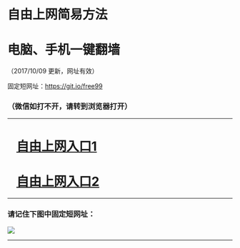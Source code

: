 ﻿# 自由上网简易方法

# 电脑、手机一键翻墙

（2017/10/09 更新，网址有效）

固定短网址：https://git.io/free99

### （微信如打不开，请转到浏览器打开）


***





# &nbsp;&nbsp; <a href="http://ft1024615558.fwq-tz-1001.info/fwqtz01.html?t=100900129742 " target="_blank">自由上网入口1</a>
# &nbsp;&nbsp; <a href="http://ft144475437.fwq-tz-1002.info/fwqtz02.html?t=100900131086 " target="_blank">自由上网入口2</a>
***

### 请记住下图中固定短网址：

<img src="https://s3-us-west-2.amazonaws.com/fwq-1001/yjfq-20170905okok.png" /> 


***

